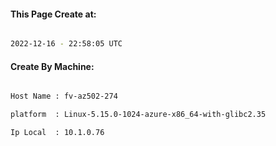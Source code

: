 
   
#### This Page Create at:

```bash

2022-12-16 - 22:58:05 UTC

```

#### Create By Machine:

```bash

Host Name : fv-az502-274

platform  : Linux-5.15.0-1024-azure-x86_64-with-glibc2.35

Ip Local  : 10.1.0.76

```

